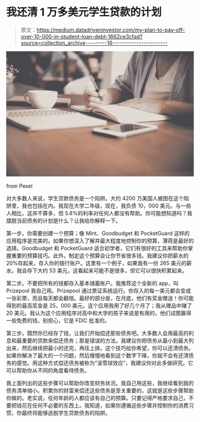# 我还清 1 万多美元学生贷款的计划

> 原文：<https://medium.datadriveninvestor.com/my-plan-to-pay-off-over-10-000-in-student-loan-debt-1662ce3cfad?source=collection_archive---------16----------------------->

![](img/c45690e728b262169b7d35d83bca59ce.png)

from Pexel

对大多数人来说，学生贷款债务是一个陷阱。大约 4200 万美国人被困在这个陷阱里，我也包括在内。我现在大学二年级，现在，我负债 10，000 美元。与一些人相比，这并不算多，但 5.8%的利率对任何人都没有帮助。你可能想知道吗？我摆脱当前债务的计划是什么？让我给你解释一下。

第一步。你需要创建一个预算；像 Mint、Goodbudget 和 PocketGuard 这样的应用程序是完美的。如果你想深入了解并最大程度地控制你的预算，薄荷是最好的选择。Goodbudget 和 PocketGuard 适合初学者，它们有很好的工具来帮助你掌握重要的预算技巧。此外，制定这个预算会让你节省很多钱。我建议你把薪水的 20%存起来，存入你的银行账户。这里有一个例子，如果我有一份 265 美元的薪水。我会存下大约 53 美元，这看起来可能不是很多，但它可以很快积累起来。

第二步。不要把所有的钱都存入基本储蓄账户。我推荐这个全新的 app，叫 Prizepool 我自己用。Prizepool 通过票证系统运行。你存入的每一美元都会变成一张彩票，而且每天都会翻倍。最好的部分是，在月底，他们有奖金赠送！你可能得到的最高奖金是 25，000 美元。这个应用我用了好几个月了；我从赠品中赚了 20 美元。我认为这个应用程序对高中和大学的孩子来说是有用的，他们试图赢得一些免费的钱，别担心，它是 FDIC 批准的。

第三步。既然你已经存了钱，让我们开始偿还那些债务吧。大多数人会用最高的利息和最重要的贷款来偿还债务；那是错误的方法。我建议你把债务从最小到最大列出来，然后继续把最小的还完，再往上排。这个技巧给你希望，你可以还清债务。如果你解决了最大的一个问题，然后慢慢地看到这个数字下降，你就不会有还清债务的感觉。用这种方式偿还债务被称为“滚雪球效应”，我建议你对此多做研究。它可以帮助你从不同的角度看待债务。

我上面列出的这些步骤可以帮助你改变财务状况。我自己用这些，我继续看到我的债务清单缩小。积累你的财富来偿还这些债务是至关重要的，这就是这些步骤帮助你做的。老实说，任何年龄的人都应该有自己的预算。只要记得严格要求自己，不要把钱花在任何不必要的东西上。我知道，如果你遵循这些步骤并控制你的消费习惯，你最终将能够逃脱学生贷款债务的陷阱。
